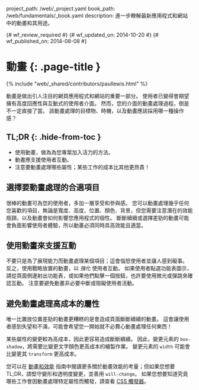 project_path: /web/_project.yaml
book_path: /web/fundamentals/_book.yaml
description: 進一步瞭解最新應用程式和網站中的動畫和其用途。

{# wf_review_required #}
{# wf_updated_on: 2014-10-20 #}
{# wf_published_on: 2014-08-08 #}

# 動畫 {: .page-title }

{% include "web/_shared/contributors/paullewis.html" %}


動畫是做出引人注目的網頁應用程式和網站的重要一部分。 使用者已變得會期望擁有高度回應性與互動式的使用者介面。 然而，您的介面的動畫處理過程，倒是不一定直接了當。 該動畫處理的目標物、時機，以及動畫應該採用哪一種操作感？

## TL;DR {: .hide-from-toc }
- 使用動畫，做為為您專案加入活力的方法。
- 動畫應支援使用者互動。
- 注意要動畫處理哪些屬性；某些工作的成本比其他更昂貴！


## 選擇要動畫處理的合適項目

很棒的動畫可為您的使用者，多加一層享受和參與感。 您可以動畫處理幾乎任何您喜歡的項目，無論是寬度、高度、位置、顏色、背景，但您需要注意潛在的效能瓶頸，以及動畫會如何影響您應用程式的個性。 斷斷續續或選擇差勁的動畫可能會負面影響使用者體驗，所以動畫必須同時具高效能且適當。

## 使用動畫來支援互動

不要只是為了展現能力而動畫處理某個項目；這會惱怒使用者並讓人感到礙事。 反之，使用戰略放置的動畫，以 _強化_ 使用者互動。 如果使用者點選功能表圖示，請從頁面側邊射出功能表，或如果他們點擊一個按鈕，也許要使用微光或彈跳來確認互動。 注意要避免動畫非必要中斷或阻礙使用者活動。

## 避免動畫處理高成本的屬性

唯一比置放位置差勁的動畫更糟糕的是會造成頁面斷斷續續的動畫。 這會讓使用者感到失望和不滿，可能會希望您一開始就不必費心動畫處理任何東西！

某些屬性的變更較為高成本，因此更容易造成斷斷續續。 因此，變更元素的 `box-shadow`，將需要比變更文字顏色更高成本的繪製作業。 變更元素的 `width` 可能會比變更其 `transform` 更高成本。

您可以在 [動畫和效能](animations-and-performance.html) 指南中閱讀更多關於動畫效能的考量；但如果您想要 TL;DR，請堅守變形和透明度變更，並善用 `will-change`。 如果您想要知道究竟哪些工作會因動畫處理特定屬性而觸發，請查看 [CSS 觸發器](http://csstriggers.com)。



